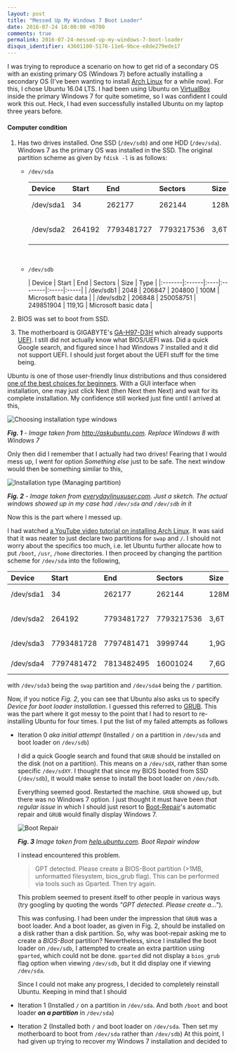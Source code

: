 ```yaml
---
layout: post
title: "Messed Up My Windows 7 Boot Loader"
date: 2016-07-24 18:00:00 +0700
comments: true
permalink: 2016-07-24-messed-up-my-windows-7-boot-loader
disqus_identifier: 43601100-5176-11e6-9bce-e8de279ede17
---
```


I was trying to reproduce a scenario on how to get rid of a secondary OS with an existing primary OS (Windows 7) before actually installing a secondary OS (I've been wanting to install [Arch Linux](https://www.archlinux.org/) for a while now). For this, I chose Ubuntu 16.04 LTS. I had been using Ubuntu on [VirtualBox][] inside the primary Windows 7 for quite sometime, so I was confident I could work this out. Heck, I had even successfully installed Ubuntu on my laptop three years before.

#### Computer condition
1. Has two drives installed. One SSD (`/dev/sdb`) and one HDD (`/dev/sda`). Windows 7 as the primary OS was installed in the SSD.
    The original partition scheme as given by `fdisk -l` is as follows:
    
    * `/dev/sda`
    
        | Device | Start | End | Sectors | Size | Type |
        |:-------|:------|:----|:--------|:-----|:-----|
        | /dev/sda1 | 34 | 262177 | 262144 | 128M |  Microsoft reserved |
        | /dev/sda2 | 264192 | 7793481727 | 7793217536 | 3,6T | Microsoft basic data |

        <br>
    * `/dev/sdb`
    
        | Device | Start | End | Sectors | Size | Type |
	|:-------|:------|:----|:--------|:-----|:-----|
        | /dev/sdb1 | 2048 | 206847 | 204800 | 100M | Microsoft basic data |
        | /dev/sdb2 | 206848 | 250058751 | 249851904 | 119,1G | Microsoft basic data |
2. BIOS was set to boot from SSD.
3. The motherboard is GIGABYTE's [GA-H97-D3H][] which already supports [UEFI][]. I still did not actually know what BIOS/UEFI was. Did a quick Google search, and figured since I had Windows 7 installed and it did not support UEFI. I should just forget about the UEFI stuff for the time being.

Ubuntu is one of those user-friendly linux distributions and thus considered [one of the best choices for beginners][]. With a GUI interface when installation, one may just click Next (then Next then Next) and wait for its complete installation. My confidence still worked just fine until I arrived at this,

![Choosing installation type windows](http://i.stack.imgur.com/Oh3pu.png)

***Fig. 1** - Image taken from <http://askubuntu.com>. Replace Windows 8 with Windows 7*

Only then did I remember that I actually had two drives! Fearing that I would mess up, I went for option *Something else* just to be safe. The next window would then be something similar to this,

![Installation type (Managing partition)](http://3.bp.blogspot.com/-pxWk2cy-L_8/UjDam7FVitI/AAAAAAAABhY/rqNPjx0PVFg/s1600/ubuntu6.png)

***Fig. 2** - Image taken from [everydaylinuxuser.com](http://www.everydaylinuxuser.com/2013/09/install-ubuntu-linux-alongside-windows.html). Just a sketch. The actual windows showed up in my case had `/dev/sda` and `/dev/sdb` in it*

Now this is the part where I messed up.

I had watched [a YouTube video tutorial on installing Arch Linux][]. It was said that it was neater to just declare two partitions for `swap` and `/`. I should not worry about the specifics too much, i.e. let Ubuntu further allocate how to put `/boot`, `/usr`, `/home` directories. I then proceed by changing the partition scheme for `/dev/sda` into the following,

| Device | Start | End | Sectors | Size | Type |
|:-------|:------|:----|:--------|:-----|:-----|
| /dev/sda1 | 34 | 262177 | 262144 | 128M |  Microsoft reserved |
| /dev/sda2 | 264192 | 7793481727 | 7793217536 | 3,6T | Microsoft basic data |
| /dev/sda3 | 7793481728 | 7797481471 | 3999744 | 1,9G | Linux swap |
| /dev/sda4 | 7797481472 | 7813482495 | 16001024 | 7,6G | Linux filesystem |

with `/dev/sda3` being the `swap` partition and `/dev/sda4` being the `/` partition.

Now, if you notice *Fig. 2*, you can see that Ubuntu also asks us to specify *Device for boot loader installation*. I guessed this referred to [GRUB]. This was the part where it got messy to the point that I had to resort to re-installing Ubuntu for four times. I put the list of my failed attempts as follows


- Iteration 0 *aka initial attempt* (Installed `/` on a partition in `/dev/sda` and boot loader on `/dev/sdb`)
  
    I did a quick Google search and found that `GRUB` should be installed on the disk (not on a partition). This means on a `/dev/sdX`, rather than some specific `/dev/sdXY`. I thought that since my BIOS booted from SSD (`/dev/sdb`), it would make sense to install the boot loader on `/dev/sdb`.

    Everything seemed good. Restarted the machine. `GRUB` showed up, but there was no Windows 7 option. I just thought it must have been *that regular issue* in which I should just resort to [Boot-Repair][]'s automatic repair and `GRUB` would finally display Windows 7.

    ![Boot Repair](http://pix.toile-libre.org/upload/original/1335260967.png)

    ***Fig. 3** Image taken from [help.ubuntu.com](https://help.ubuntu.com/community/Boot-Repair). Boot Repair window*

    I instead encountered this problem.

    > GPT detected. Please create a BIOS-Boot partition (>1MB, unformatted filesystem, bios_grub flag). This can be performed via tools such as Gparted. Then try again.

    This problem seemed to present itself to other people in various ways (try googling by quoting the words *"GPT detected. Please create a..."*).

    This was confusing. I had been under the impression that `GRUB` was a boot loader. And a boot loader, as given in Fig. 2, should be installed on a disk rather than a disk partition. So, why was boot-repair asking me to create a *BIOS-Boot* partition? Nevertheless, since I installed the boot loader on `/dev/sdb`, I attempted to create an extra partition using `gparted`, which could not be done. `gparted` did not display a `bios_grub` flag option when viewing `/dev/sdb`, but it did display one if viewing `/dev/sda`.

    Since I could not make any progress, I decided to completely reinstall Ubuntu. Keeping in mind that I should 
    

- Iteration 1 (Installed `/` on a partition in `/dev/sda`. And both `/boot` and boot loader ***on a partition*** in `/dev/sda`)
    
    

- Iteration 2 (Installed both `/` and boot loader on `/dev/sda`. Then set my motherboard to boot from `/dev/sda` rather than `/dev/sdb`)
    At this point, I had given up trying to recover my Windows 7 installation and decided to
    









[VirtualBox]: https://www.virtualbox.org/wiki/VirtualBox
[one of the best choices for beginners]: https://www.linux.com/news/best-linux-distribution-new-users
[GA-H97-D3H]: http://www.gigabyte.com/products/product-page.aspx?pid=4962
[UEFI]: https://en.wikipedia.org/wiki/Unified_Extensible_Firmware_Interface
[a YouTube video tutorial on installing Arch Linux]: https://youtu.be/Wqh9AQt3nho?t=3m4s
[GRUB]: https://en.wikipedia.org/wiki/GNU_GRUB
[Boot-Repair]: https://help.ubuntu.com/community/Boot-Repair